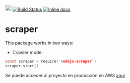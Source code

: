 <a href="https://github.com/manuasir/nodejs-scraper" ><img src="https://www.herokucdn.com/deploy/button.svg" height="20px"/></a>
[![Build Status](https://travis-ci.org/manuasir/nodejs-scraper.svg?branch=master)](https://travis-ci.org/manuasir/nodejs-scraperr)
[![Inline docs](http://inch-ci.org/github/manuasir/nodejs-scraper.svg?branch=master)](http://inch-ci.org/github/manuasir/nodejs-scraper)

# scraper

This package works in two ways:

- Crawler mode:

```c
const scraper = require('nodejs-scraper')
scraper.start()
```


Se puede acceder al proyecto en producción en AWS [aquí](http://ec2-54-88-8-70.compute-1.amazonaws.com:3000/)

